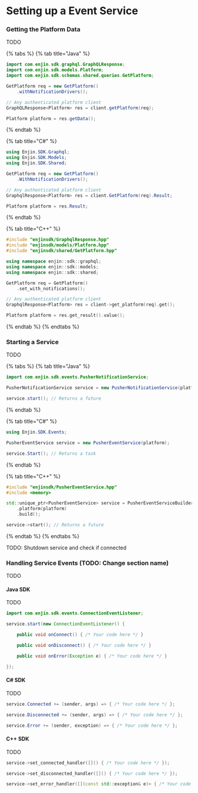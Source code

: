 # Setting up a Event Service

### Getting the Platform Data

TODO

{% tabs %}
{% tab title="Java" %}
```java
import com.enjin.sdk.graphql.GraphQLResponse;
import com.enjin.sdk.models.Platform;
import com.enjin.sdk.schemas.shared.queries.GetPlatform;

GetPlatform req = new GetPlatform()
    .withNotificationDrivers();

// Any authenticated platform client
GraphQLResponse<Platform> res = client.getPlatform(req);

Platform platform = res.getData();
```
{% endtab %}

{% tab title="C\#" %}
```csharp
using Enjin.SDK.Graphql;
using Enjin.SDK.Models;
using Enjin.SDK.Shared;

GetPlatform req = new GetPlatform()
    .WithNotificationDrivers();

// Any authenticated platform client
GraphqlResponse<Platform> res = client.GetPlatform(req).Result;

Platform platform = res.Result;
```
{% endtab %}

{% tab title="C++" %}
```cpp
#include "enjinsdk/GraphqlResponse.hpp"
#include "enjinsdk/models/Platform.hpp"
#include "enjinsdk/shared/GetPlatform.hpp"

using namespace enjin::sdk::graphql;
using namespace enjin::sdk::models;
using namespace enjin::sdk::shared;

GetPlatform req = GetPlatform()
    .set_with_notifications();

// Any authenticated platform client
GraphqlResponse<Platform> res = client->get_platform(req).get();

Platform platform = res.get_result().value();
```
{% endtab %}
{% endtabs %}

### Starting a Service

TODO

{% tabs %}
{% tab title="Java" %}
```java
import com.enjin.sdk.events.PusherNotificationService;

PusherNotificationService service = new PusherNotificationService(platform);

service.start(); // Returns a future
```
{% endtab %}

{% tab title="C\#" %}
```csharp
using Enjin.SDK.Events;

PusherEventService service = new PusherEventService(platform);

service.Start(); // Returns a task
```
{% endtab %}

{% tab title="C++" %}
```cpp
#include "enjinsdk/PusherEventService.hpp"
#include <memory>

std::unique_ptr<PusherEventService> service = PusherEventServiceBuilder()
    .platform(platform)
    .build();

service->start(); // Returns a future
```
{% endtab %}
{% endtabs %}

TODO: Shutdown service and check if connected

### Handling Service Events \(TODO: Change section name\)

TODO

#### Java SDK

TODO

```java
import com.enjin.sdk.events.ConnectionEventListener;

service.start(new ConnectionEventListener() {

    public void onConnect() { /* Your code here */ }

    public void onDisconnect() { /* Your code here */ }

    public void onError(Exception e) { /* Your code here */ }

});
```

#### C\# SDK

TODO

```csharp
service.Connected += (sender, args) => { /* Your code here */ };

service.Disconnected += (sender, args) => { /* Your code here */ };

service.Error += (sender, exception) => { /* Your code here */ };
```

#### C++ SDK

TODO

```cpp
service->set_connected_handler([]() { /* Your code here */ });

service->set_disconnected_handler([]() { /* Your code here */ });

service->set_error_handler([](const std::exception& e)> { /* Your code here */ });
```

